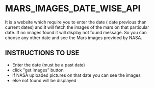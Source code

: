 # MARS_IMAGES_DATE_WISE_API
It is a website which require you to enter the date ( date previous than current dates) and it will fetch the images of the mars on that particular date. If no images found it will display not found message. So you can choose any other date and see the Mars images provided by NASA. 

## INSTRUCTIONS TO USE
- Enter the date (must be a past date)
- click "get images" button
- if NASA uploaded pictures on that date you can see the images
- else not found will be displayed


